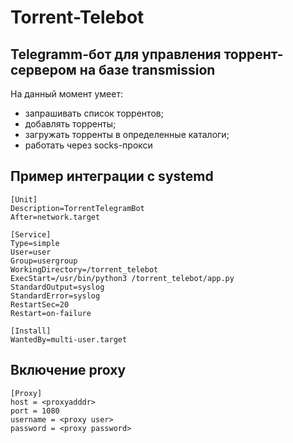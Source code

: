 # Torrent-Telebot

## Telegramm-бот для управления торрент-сервером на базе transmission

На данный момент умеет:

- запрашивать список торрентов;
- добавлять торренты;
- загружать торренты в определенные каталоги;
- работать через socks-прокси

## Пример интеграции с systemd

```systemd
[Unit]
Description=TorrentTelegramBot
After=network.target

[Service]
Type=simple
User=user
Group=usergroup
WorkingDirectory=/torrent_telebot
ExecStart=/usr/bin/python3 /torrent_telebot/app.py
StandardOutput=syslog
StandardError=syslog
RestartSec=20
Restart=on-failure

[Install]
WantedBy=multi-user.target
```

## Включение proxy

```
[Proxy]
host = <proxyadddr>
port = 1080
username = <proxy user>
password = <proxy password>
```
